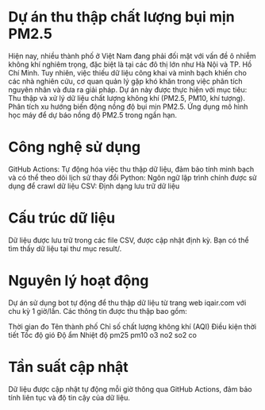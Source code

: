 # Dự án thu thập chất lượng bụi mịn PM2.5

Hiện nay, nhiều thành phố ở Việt Nam đang phải đối mặt với vấn đề ô nhiễm không khí nghiêm trọng, đặc biệt là tại các đô thị lớn như Hà Nội và TP. Hồ Chí Minh.
Tuy nhiên, việc thiếu dữ liệu công khai và minh bạch khiến cho các nhà nghiên cứu, cơ quan quản lý gặp khó khăn trong việc phân tích nguyên nhân và đưa ra giải pháp.
Dự án này được thực hiện với mục tiêu:
Thu thập và xử lý dữ liệu chất lượng không khí (PM2.5, PM10, khí tượng).
Phân tích xu hướng biến động nồng độ bụi mịn PM2.5.
Ứng dụng mô hình học máy để dự báo nồng độ PM2.5 trong ngắn hạn.
# Công nghệ sử dụng 

GitHub Actions: Tự động hóa việc thu thập dữ liệu, đảm bảo tính minh bạch và có thể theo dõi lịch sử thay đổi
Python: Ngôn ngữ lập trình chính được sử dụng để crawl dữ liệu
CSV: Định dạng lưu trữ dữ liệu
# Cấu trúc dữ liệu

Dữ liệu được lưu trữ trong các file CSV, được cập nhật định kỳ. Bạn có thể tìm thấy dữ liệu tại thư mục result/.
# Nguyên lý hoạt động

Dự án sử dụng bot tự động để thu thập dữ liệu từ trang web iqair.com với chu kỳ 1 giờ/lần. Các thông tin được thu thập bao gồm:

Thời gian đo
Tên thành phố
Chỉ số chất lượng không khí (AQI)
Điều kiện thời tiết
Tốc độ gió
Độ ẩm
Nhiệt độ
pm25
pm10
o3
no2
so2
co
# Tần suất cập nhật

Dữ liệu được cập nhật tự động mỗi giờ thông qua GitHub Actions, đảm bảo tính liên tục và độ tin cậy của dữ liệu.
